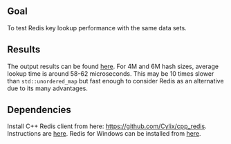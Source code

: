## Goal

To test Redis key lookup performance with the same data sets.

## Results

The output results can be found [here](results.txt). For 4M and 6M hash sizes, average lookup time is around 58-62 microseconds. 
This may be 10 times slower than `std::unordered_map` but fast enough to consider Redis as an alternative due to its many advantages.

## Dependencies

Install C++ Redis client from here: https://github.com/Cylix/cpp_redis. Instructions are [here](https://github.com/Cylix/cpp_redis/wiki/Windows-Install). Redis for Windows can be installed from [here](https://github.com/MicrosoftArchive/redis/releases/tag/win-3.0.504). 

